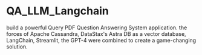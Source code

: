 # QA_LLM_Langchain
build a powerful Query PDF Question Answering System application.  the forces of Apache Cassandra, DataStax's Astra DB  as a vector database, LangChain, Streamlit, the  GPT-4 were combined  to create a game-changing solution.
